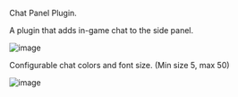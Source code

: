 Chat Panel Plugin.

A plugin that adds in-game chat to the side panel.

![image](https://github.com/Yenof/Chat-Panel/assets/122739279/0cf70f0f-879d-4328-b989-43587e80991c)



Configurable chat colors and font size. (Min size 5, max 50)


![image](https://github.com/Yenof/Chat-Panel/assets/122739279/aa1773af-3375-45d9-8375-d49aa5ca6a79)
